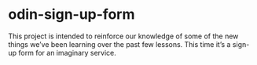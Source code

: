 # odin-sign-up-form
This project is intended to reinforce our knowledge of
some of the new things we’ve been learning over the past
few lessons. This time it’s a sign-up form for an 
imaginary service.
